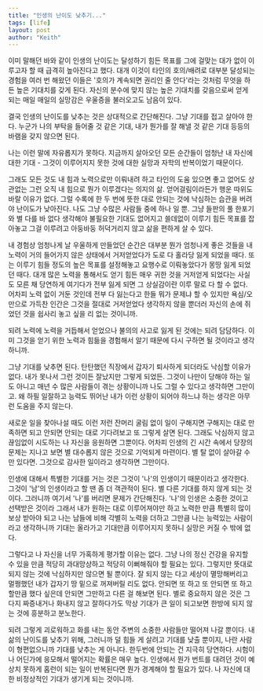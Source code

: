 ```yaml
---
title: "인생의 난이도 낮추기..."
tags: [life]
layout: post
author: "Keith"
---
```


이미 말해던 바와 같이 인생의 난이도는 달성하기 힘든 목표를 그에 걸맞는 대가 없이 이루고자 할 때 급격히 높아진다고 했다. 대개 이것이 타인의 호의/배려로 대부분 달성되는 경험을 여러 번 해왔던 이들은 '호의가 계속되면 권리인 줄 안다'라는 것처럼 무엇을 하든 높은 기대치를 갖게 된다. 자신의 분수에 맞지 않는 높은 기대치를 갖음으로써 얻게 되는 매일 매일의 실망감은 우울증을 불러오고도 남음이 있다.

결국 인생의 난이도를 낮추는 것은 상대적으로 간단해진다. 그냥 기대를 접고 살아야 한다. 누군가 나의 부탁을 들어줄 것 같은 기대, 내가 뭔가를 잘 해낼 것 같은 기대 등등의 바램을 갖지 않으면 된다.

나는 이런 말에 자유롭지가 못하다. 지금까지 살아오던 모든 순간들이 엄청난 내 자신에 대한 기대 - 그것이 이루어지지 못한 것에 대한 실망과 자학의 반복이었기 때문이다. 

그래도 모든 것도 내 힘과 노력으로만 이뤄내려 하고 타인의 도움 있으면 좋고 없어도 상관없는 그런 오직 내 힘으로 뭔가 이루겠다는 의지의 삶. 얻어걸림이라든가 행운 따위도 바랄 이유가 없다. 그럴 수록에 한 두 번에 뜻한 대로 안되는 것에 낙심하는 습관을 버려야 난이도가 낮아진다. 나도 그냥 수많은 사람들 중에 하나 일 뿐. 그냥 들판의 풀 한포기와 별 다를 바 없다 생각해야 불필요한 기대도 없어지고 쓸데없이 이루기 힘든 목표를 잡아놓고 그걸 이루려고 아둥바둥 허덕거리지 않고 삶을 편하게 살 수 있다. 

내 경험상 엄청나게 날 우울하게 만들었던 순간은 대부분 뭔가 엄청나게 좋은 것들을 내 노력이 거의 들어가지 않은 상태에서 거저얻었다가 도로 다 홀라당 잃게 되었을 때다. 또는 이루기 힘들 정도의 높은 목표를 설정해놓고 요행수로 이뤄놓았다가 몽땅 잃게 되었던 때다. 대개 많은 노력을 통해서도 얻기 힘든 매우 귀한 것을 거저얻게 되었다는 사실도 모른 채 당연하게 여기다가 전부 잃게 되면 그 상실감이란 이루 말로 다 할 수 없다. 어차피 노력 없이 거둔 것인데 전부 다 잃는다고 한들 뭐가 문제냐 할 수 있지만 욕심/오만으로 가득찬 인간은 그것을 절대로 거저얻었다 생각하지 않을 뿐더러 자신의 손에 쥐었던 것을 쉽사리 놓고 싶을 리 없는 것이니까. 

되려 노력에 노력을 거듭해서 얻었으나 불의의 사고로 잃게 된 것에는 되려 담담하다. 이미 그것을 얻기 위한 노력과 힘듦을 경험해서 알기 때문에 다시 구하면 될 것이라고 생각하니까. 

그냥 기대를 낮추면 된다. 탄탄했던 직장에서 갑자기 퇴사하게 되더라도 낙심할 이유가 없다. 내가 못나서 그런 것이든 잘났지만 그렇게 되었든. 그것이 나만이 당해야 하는 일도 아니고 매년 수 많은 사람들이 겪는 상황이니까 나도 그럴 수 있다고 생각하면 그만이고. 왜 하필 일잘하고 능력도 뛰어난 내가 이런 상황이 되어야 하느냐 하는 생각은 아무런 도움을 주지 않는다.

새로운 일을 찾아나설 때도 이런 저런 잔머리 굴림 없이 일이 구해지면 구해지는 대로 만족하면 되고 안되면 안되는 대로 기다려보고 또 그렇게 살면 된다. 그래도 낙심하지 않고 끊임없이 시도하는 나 자신을 응원하면 그뿐이다. 어차피 인생의 긴 시간 속에서 당장의 문제는 지나고 보면 별 대수롭지 않은 것으로 기억되게 마련이다. 별 탈 없이 살아갈 수만 있다면. 그것으로 감사한 일이라고 생각하면 그만이다.

인생에 대해서 특별한 기대를 거는 것은 그것이 '나'의 인생이기 때문이라고 생각한다. 그것이 '남'의 인생이라고 할 땐 좀 더 객관적이 된다. 별 다른 기대를 하지 않게 되는 것이다. 그러니까 여기서 '나'를 버리면 문제가 간단해진다. '나'의 인생은 소중한 것이고 선택받은 것이라 그래서 내가 원하는 대로 이루어져야만 하고 노력한 만큼 특별히 많이 보상 받아야 되고 나는 남들에 비해 각별히 노력을 더하고 그만큼 나는 능력있는 사람이라고 생각하니까 기대는 올라가고 기대만큼 이루어지지 못하니 실망은 커질 수 밖에 없다. 

그렇다고 나 자신을 너무 가혹하게 평가할 이유는 없다. 그냥 나의 정신 건강을 유지할 수 있을 만큼 적당히 과대망상하고 적당히 이뻐해줘야 할 필요는 있다. 그렇지만 뜻대로 되지 않는 것에 낙심하지만 않으면 될 뿐이다. 잘 되지 않는 다고 세상이 멸망해버리고 멀쩡했던 내가 갑자기 땅 밑으로 꺼져버릴 리도 없다. 안되면 또 하고 또 안되면 또 하고 할만큼 했다 싶은데 안되면 그만하고 다른 걸 해보면 된다. 별로 중요하지 않은 것은 그다지 짜증내거나 화내지 않고 잘하다가도 막상 기대가 큰 일이 되고보면 한방에 되지 않는 것에 흥분하고 분노한다. 

되려 그렇게 괴로워하고 화를 내는 동안 주변의 소중한 사람들만 떨어져 나갈 뿐이다. 내 삶의 난이도를 낮추기 위해, 그러니까 덜 힘들 게 살려고 기대를 낮출 뿐이지, 나란 사람이 형편없으니까 기대를 낮추는 게 아니다. 한두번에 안되는 건 지극히 당연하다. 시험이나 어딘가에 응모해서 떨어지는 확률은 매우 높다. 인생에서 뭔가 번트를 대려던 것이 예상치 못하게 홈런이 되는 일이 반복된다면 뭔가 경계해야 할 필요가 있다. 나 자신에 대한 비정상적인 기대가 생기게 되는 것이니까. 